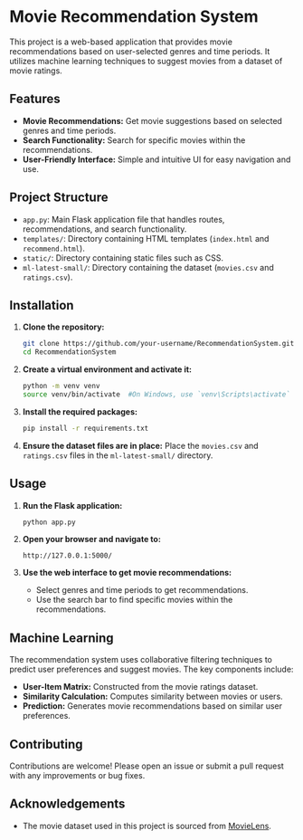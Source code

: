 # Movie Recommendation System

This project is a web-based application that provides movie recommendations based on user-selected genres and time periods. It utilizes machine learning techniques to suggest movies from a dataset of movie ratings.

## Features

- **Movie Recommendations:** Get movie suggestions based on selected genres and time periods.
- **Search Functionality:** Search for specific movies within the recommendations.
- **User-Friendly Interface:** Simple and intuitive UI for easy navigation and use.

## Project Structure

- `app.py`: Main Flask application file that handles routes, recommendations, and search functionality.
- `templates/`: Directory containing HTML templates (`index.html` and `recommend.html`).
- `static/`: Directory containing static files such as CSS.
- `ml-latest-small/`: Directory containing the dataset (`movies.csv` and `ratings.csv`).

## Installation

1. **Clone the repository:**
    ```bash
    git clone https://github.com/your-username/RecommendationSystem.git
    cd RecommendationSystem
    ```

2. **Create a virtual environment and activate it:**
    ```bash
    python -m venv venv
    source venv/bin/activate  #On Windows, use `venv\Scripts\activate`
    ```

3. **Install the required packages:**
    ```bash
    pip install -r requirements.txt
    ```

4. **Ensure the dataset files are in place:**
    Place the `movies.csv` and `ratings.csv` files in the `ml-latest-small/` directory.

## Usage

1. **Run the Flask application:**
    ```bash
    python app.py
    ```

2. **Open your browser and navigate to:**
    ```
    http://127.0.0.1:5000/
    ```

3. **Use the web interface to get movie recommendations:**
    - Select genres and time periods to get recommendations.
    - Use the search bar to find specific movies within the recommendations.

## Machine Learning

The recommendation system uses collaborative filtering techniques to predict user preferences and suggest movies. The key components include:

- **User-Item Matrix:** Constructed from the movie ratings dataset.
- **Similarity Calculation:** Computes similarity between movies or users.
- **Prediction:** Generates movie recommendations based on similar user preferences.

## Contributing

Contributions are welcome! Please open an issue or submit a pull request with any improvements or bug fixes.

## Acknowledgements

- The movie dataset used in this project is sourced from [MovieLens](https://grouplens.org/datasets/movielens/).
